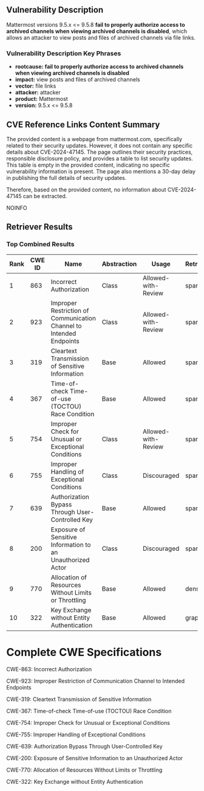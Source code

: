 ## Vulnerability Description
Mattermost versions 9.5.x <= 9.5.8 **fail to properly authorize access to archived channels when viewing archived channels is disabled**, which allows an attacker to view posts and files of archived channels via file links.

### Vulnerability Description Key Phrases
- **rootcause:** **fail to properly authorize access to archived channels when viewing archived channels is disabled**
- **impact:** view posts and files of archived channels
- **vector:** file links
- **attacker:** attacker
- **product:** Mattermost
- **version:** 9.5.x <= 9.5.8

## CVE Reference Links Content Summary
The provided content is a webpage from mattermost.com, specifically related to their security updates. However, it does not contain any specific details about CVE-2024-47145. The page outlines their security practices, responsible disclosure policy, and provides a table to list security updates. This table is empty in the provided content, indicating no specific vulnerability information is present. The page also mentions a 30-day delay in publishing the full details of security updates.

Therefore, based on the provided content, no information about CVE-2024-47145 can be extracted.

NOINFO

## Retriever Results

### Top Combined Results

| Rank | CWE ID | Name | Abstraction | Usage  | Retrievers | Individual Scores |
|------|--------|------|-------------|-------|------------|-------------------|
| 1 | 863 | Incorrect Authorization | Class | Allowed-with-Review | sparse | 0.303 |
| 2 | 923 | Improper Restriction of Communication Channel to Intended Endpoints | Class | Allowed-with-Review | sparse | 0.278 |
| 3 | 319 | Cleartext Transmission of Sensitive Information | Base | Allowed | sparse | 0.271 |
| 4 | 367 | Time-of-check Time-of-use (TOCTOU) Race Condition | Base | Allowed | sparse | 0.264 |
| 5 | 754 | Improper Check for Unusual or Exceptional Conditions | Class | Allowed-with-Review | sparse | 0.261 |
| 6 | 755 | Improper Handling of Exceptional Conditions | Class | Discouraged | sparse | 0.259 |
| 7 | 639 | Authorization Bypass Through User-Controlled Key | Base | Allowed | sparse | 0.248 |
| 8 | 200 | Exposure of Sensitive Information to an Unauthorized Actor | Class | Discouraged | sparse | 0.241 |
| 9 | 770 | Allocation of Resources Without Limits or Throttling | Base | Allowed | dense | 0.533 |
| 10 | 322 | Key Exchange without Entity Authentication | Base | Allowed | graph | 0.003 |



# Complete CWE Specifications

CWE-863: Incorrect Authorization

CWE-923: Improper Restriction of Communication Channel to Intended Endpoints

CWE-319: Cleartext Transmission of Sensitive Information

CWE-367: Time-of-check Time-of-use (TOCTOU) Race Condition

CWE-754: Improper Check for Unusual or Exceptional Conditions

CWE-755: Improper Handling of Exceptional Conditions

CWE-639: Authorization Bypass Through User-Controlled Key

CWE-200: Exposure of Sensitive Information to an Unauthorized Actor

CWE-770: Allocation of Resources Without Limits or Throttling

CWE-322: Key Exchange without Entity Authentication